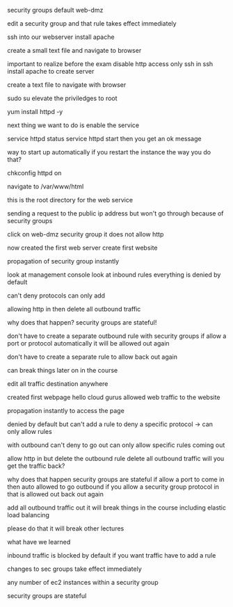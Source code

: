 security groups
default
web-dmz

edit a security group and that rule takes effect immediately

ssh into our webserver
install apache

create a small text file and navigate to browser

important to realize before the exam
disable http access only ssh in
ssh
install apache to create server

create a text file to navigate with browser

sudo su
elevate the priviledges to root

yum install httpd -y

next thing we want to do is enable the service

service httpd status
service httpd start
then you get an ok message

way to start up automatically
if you restart the instance
the way you do that?

chkconfig httpd on

navigate to
/var/www/html

this is the root directory for the web service

sending a request to the public ip address but won't go through because of security groups

click on web-dmz security group it does not allow http

now created the first web server
create first website

propagation of security group instantly

look at management console
look at inbound rules
everything is denied by default

can't deny protocols
can only add 



allowing http in
then delete all outbound traffic

why does that happen?
security groups are stateful!

don't have to create a separate outbound rule
with security groups if allow a port or protocol automatically it will be allowed out again

don't have to create a separate rule to allow back out again

can break things later on in the course

edit all traffic destination anywhere

created first webpage hello cloud gurus allowed web traffic to the website

propagation instantly to access the page

denied by default
but can't add a rule to deny a specific protocol -> can only allow rules

with outbound can't deny to go out 
can only allow specific rules coming out

allow http in
but delete the outbound rule
delete all outbound traffic
will you get the traffic back?

why does that happen
security groups are stateful
if allow a port to come in then auto allowed to go outbound
if you allow a security group protocol in 
that is allowed out back out again

add all outbound traffic out
it will break things in the course including elastic load balancing

please do that it will break other lectures

what have we learned

inbound traffic is blocked by default
if you want traffic have to add a rule

changes to sec groups take effect immediately

any number of ec2 instances within a security group

security groups are stateful


